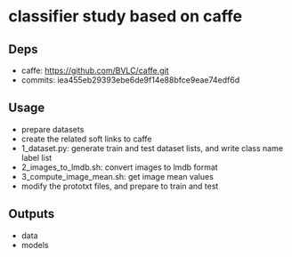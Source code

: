 # classifier study based on caffe

## Deps
* caffe: https://github.com/BVLC/caffe.git
* commits: iea455eb29393ebe6de9f14e88bfce9eae74edf6d

## Usage
* prepare datasets
* create the related soft links to caffe
* 1_dataset.py: generate train and test dataset lists, and write class name label list
* 2_images_to_lmdb.sh: convert images to lmdb format
* 3_compute_image_mean.sh: get image mean values
* modify the prototxt files, and prepare to train and test

## Outputs
* data
* models
